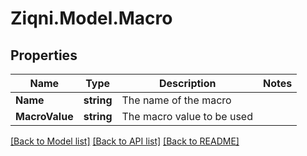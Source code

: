 
# Ziqni.Model.Macro

## Properties

Name | Type | Description | Notes
------------ | ------------- | ------------- | -------------
**Name** | **string** | The name of the macro | 
**MacroValue** | **string** | The macro value to be used | 

[[Back to Model list]](../README.md#documentation-for-models)
[[Back to API list]](../README.md#documentation-for-api-endpoints)
[[Back to README]](../README.md)

